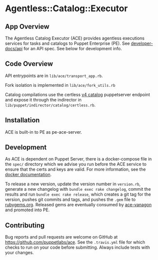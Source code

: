 # Agentless::Catalog::Executor

## App Overview

The Agentless Catalog Executor (ACE) provides agentless executions services for tasks and catalogs to Puppet Enterprise (PE). See [developer-docs/api](developer-docs/api.md) for an API spec. See below for development info.

## Code Overview

API entrypoints are in `lib/ace/transport_app.rb`.

Fork isolation is implemented in `lib/ace/fork_utils.rb`

Catalog compilations use the certless [v4 catalog](https://github.com/puppetlabs/puppetserver/blob/master/documentation/puppet-api/v4/catalog.markdown) puppetserver endpoint and expose it through the indirector in `lib/puppet/indirector/catalog/certless.rb`.

## Installation

ACE is built-in to PE as pe-ace-server.

## Development

As ACE is dependent on Puppet Server, there is a docker-compose file in the `spec/` directory which we advise you run before  the ACE service to ensure that the certs and keys are valid. For more information, see the [docker documentation](developer-docs/docker.md).

To release a new version, update the version number in `version.rb`, generate a new changelog with `bundle exec rake changelog`, commit the results and run `bundle exec rake release`, which creates a git tag for the version, pushes git commits and tags, and pushes the `.gem` file to [rubygems.org](https://rubygems.org). Released gems are eventually consumed by [ace-vanagon](https://github.com/puppetlabs/ace-vanagon) and promoted into PE.

## Contributing

Bug reports and pull requests are welcome on GitHub at https://github.com/puppetlabs/ace. See the `.travis.yml` file for which checks to run on your code before submitting. Always include tests with your changes.
